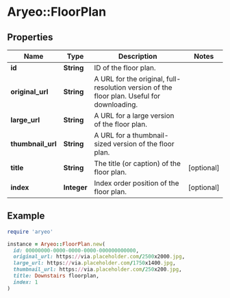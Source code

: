 # Aryeo::FloorPlan

## Properties

| Name | Type | Description | Notes |
| ---- | ---- | ----------- | ----- |
| **id** | **String** | ID of the floor plan. |  |
| **original_url** | **String** | A URL for the original, full-resolution version of the floor plan. Useful for downloading. |  |
| **large_url** | **String** | A URL for a large version of the floor plan. |  |
| **thumbnail_url** | **String** | A URL for a thumbnail-sized version of the floor plan. |  |
| **title** | **String** | The title (or caption) of the floor plan. | [optional] |
| **index** | **Integer** | Index order position of the floor plan. | [optional] |

## Example

```ruby
require 'aryeo'

instance = Aryeo::FloorPlan.new(
  id: 00000000-0000-0000-0000-000000000000,
  original_url: https://via.placeholder.com/2500x2000.jpg,
  large_url: https://via.placeholder.com/1750x1400.jpg,
  thumbnail_url: https://via.placeholder.com/250x200.jpg,
  title: Downstairs floorplan,
  index: 1
)
```

